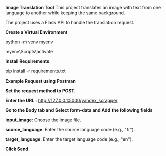 **Image Translation Tool**
This project translates an image with text from one language to another while keeping the same background.

The project uses a Flask API to handle the translation request.

**Create a Virtual Environment**

python -m venv myenv

myenv\Scripts\activate

**Install Requirements**

pip install -r requirements.txt

**Example Request using Postman**

**Set the request method to POST.**

**Enter the URL** : http://127.0.0.1:5000/yandex_scrapper

**Go to the Body tab and Select form-data and Add the following fields**

**input_image**: Choose the image file.

**source_language**: Enter the source language code (e.g., "fr").

**target_language**: Enter the target language code (e.g., "en").

**Click Send.**
